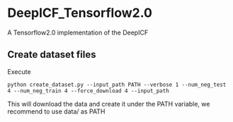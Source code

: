 # DeepICF_Tensorflow2.0
A Tensorflow2.0 implementation of the DeepICF 


## Create dataset files

Execute 
```
python create_dataset.py --input_path PATH --verbose 1 --num_neg_test 4 --num_neg_train 4 --force_download 4 --input_path 
```

This will download the data and create it under the PATH variable, we recommend to use data/ as PATH

